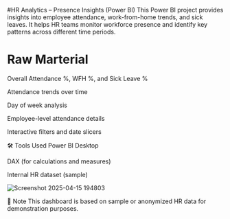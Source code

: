 #HR Analytics – Presence Insights (Power BI)
This Power BI project provides insights into employee attendance, work-from-home trends, and sick leaves. It helps HR teams monitor workforce presence and identify key patterns across different time periods.

 # Raw Marterial
Overall Attendance %, WFH %, and Sick Leave %

Attendance trends over time

Day of week analysis

Employee-level attendance details

Interactive filters and date slicers

🛠 Tools Used
Power BI Desktop

DAX (for calculations and measures)

Internal HR dataset (sample)


![Screenshot 2025-04-15 194803](https://github.com/user-attachments/assets/cbfad985-245c-4cc7-aa42-c2887a3517c9)




📎 Note
This dashboard is based on sample or anonymized HR data for demonstration purposes.

